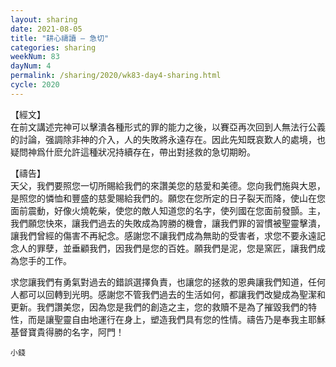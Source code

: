 ```yaml
---
layout: sharing
date: 2021-08-05
title: "耕心禱讀 – 急切"
categories: sharing
weekNum: 83
dayNum: 4
permalink: /sharing/2020/wk83-day4-sharing.html
cycle: 2020
---
```


【經文】  
在前文講述完神可以擊潰各種形式的罪的能力之後，以賽亞再次回到人無法行公義的討論，强調除非神的介入，人的失敗將永遠存在。因此先知既哀歎人的處境，也疑問神爲什麽允許這種狀况持續存在，帶出對拯救的急切期盼。

【禱告】  
天父，我們要照您一切所賜給我們的來讚美您的慈愛和美德。您向我們施與大恩，是照您的憐恤和豐盛的慈愛賜給我們的。願您在您所定的日子裂天而降，使山在您面前震動，好像火燒乾柴，使您的敵人知道您的名字，使列國在您面前發顫。主，我們願您快來，讓我們過去的失敗成為誇勝的機會，讓我們罪的習慣被聖靈擊潰，讓我們曾經的傷害不再紀念。感謝您不讓我們成為無助的受害者，求您不要永遠記念人的罪孽，並垂顧我們，因我們是您的百姓。願我們是泥，您是窯匠，讓我們成為您手的工作。

求您讓我們有勇氣對過去的錯誤選擇負責，也讓您的拯救的恩典讓我們知道，任何人都可以回轉到光明。感謝您不管我們過去的生活如何，都讓我們改變成為聖潔和更新。我們讚美您，因為您是我們的創造之主，您的救贖不是為了摧毀我們的特性，而是讓聖靈自由地運行在身上，塑造我們具有您的性情。禱告乃是奉我主耶穌基督寶貴得勝的名字，阿門！

`小錢`
